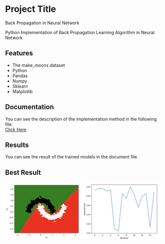
# Project Title

Back Propagation in Neural Network

Python Implementation of Back Propagation Learning Algorithm in Neural Network
## Features

- The make_moons dataset
- Python
- Pandas
- Numpy
- Sklearn
- Matplotlib
## Documentation

You can see the description of the implementation method in the following file:  
[Click Here](https://linktodocumentation)

## Results 
You can see the result of the trained models in the document file.

## Best Result

![App Screenshot](https://github.com/kiananvari/Back-Propagation-in-Neural-Network/raw/main/Results.png)

